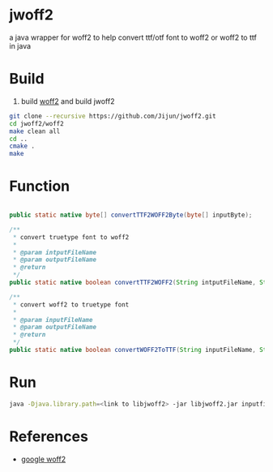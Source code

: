 # jwoff2
a java wrapper for woff2 to help convert ttf/otf font to woff2 or  woff2 to ttf in java

# Build

1. build [woff2](http://github.com/google/woff2) and build jwoff2

```bash
git clone --recursive https://github.com/Jijun/jwoff2.git
cd jwoff2/woff2
make clean all
cd ..
cmake .
make

```

# Function

```java

public static native byte[] convertTTF2WOFF2Byte(byte[] inputByte);

/**
 * convert truetype font to woff2
 * 
 * @param intputFileName
 * @param outputFileName
 * @return
 */
public static native boolean convertTTF2WOFF2(String intputFileName, String outputFileName);

/**
 * convert woff2 to truetype font
 * 
 * @param inputFileName
 * @param outputFileName
 * @return
 */
public static native boolean convertWOFF2ToTTF(String inputFileName, String outputFileName);

```


# Run

```bash
java -Djava.library.path=<link to libjwoff2> -jar libjwoff2.jar inputfilename outputfilename [woff2ttf|ttf2woff2] 

```
# References

* [google woff2](http://github.com/google/woff2)

